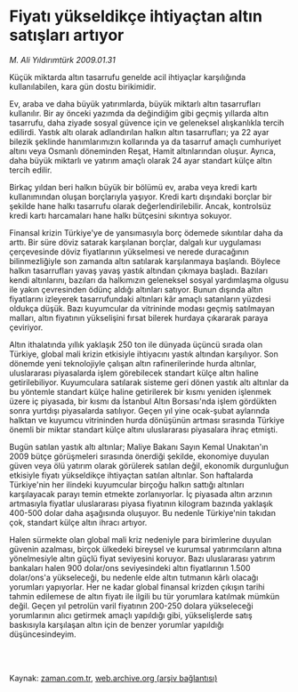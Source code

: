 # Fiyatı yükseldikçe ihtiyaçtan altın satışları artıyor

*M. Ali Yıldırımtürk 2009.01.31*

<td class="columnist-detail">
<p>Küçük miktarda altın tasarrufu genelde acil ihtiyaçlar karşılığında kullanılabilen, kara gün dostu birikimidir.</p>
<p>
<div id="haberMetinDiv">
<p> Ev, araba ve daha büyük yatırımlarda, büyük miktarlı altın tasarrufları kullanılır. Bir ay önceki yazımda da değindiğim gibi geçmiş yıllarda altın tasarrufu, daha ziyade sosyal güvence için ve geleneksel alışkanlıkla tercih edilirdi. Yastık altı olarak adlandırılan halkın altın tasarrufları; ya 22 ayar bilezik şeklinde hanımlarımızın kollarında ya da tasarruf amaçlı cumhuriyet altını veya Osmanlı döneminden Reşat, Hamit altınlarından oluşur. Ayrıca, daha büyük miktarlı ve yatırım amaçlı olarak 24 ayar standart külçe altın tercih edilir. 
<p> Birkaç yıldan beri halkın büyük bir bölümü ev, araba veya kredi kartı kullanımından oluşan borçlarıyla yaşıyor. Kredi kartı dışındaki borçlar bir şekilde hane halkı tasarrufu olarak değerlendirilebilir. Ancak, kontrolsüz kredi kartı harcamaları hane halkı bütçesini sıkıntıya sokuyor.
<p> Finansal krizin Türkiye'ye de yansımasıyla borç ödemede sıkıntılar daha da arttı. Bir süre döviz satarak karşılanan borçlar, dalgalı kur uygulaması çerçevesinde döviz fiyatlarının yükselmesi ve nerede duracağının bilinmezliğiyle son zamanda altın satılarak karşılanmaya başlandı. Böylece halkın tasarrufları yavaş yavaş yastık altından çıkmaya başladı. Bazıları kendi altınlarını, bazıları da halkımızın geleneksel sosyal yardımlaşma olgusu ile yakın çevresinden ödünç aldığı altınları satıyor. Bunun dışında altın fiyatlarını izleyerek tasarrufundaki altınları kâr amaçlı satanların yüzdesi oldukça düşük. Bazı kuyumcular da vitrininde modası geçmiş satılmayan malları, altın fiyatının yükselişini fırsat bilerek hurdaya çıkararak paraya çeviriyor.
<p> Altın ithalatında yıllık yaklaşık 250 ton ile dünyada üçüncü sırada olan Türkiye, global mali krizin etkisiyle ihtiyacını yastık altından karşılıyor. Son dönemde yeni teknolojiyle çalışan altın rafinerilerinde hurda altınlar, uluslararası piyasalarda işlem görebilecek standart külçe altın haline getirilebiliyor. Kuyumculara satılarak sisteme geri dönen yastık altı altınlar da bu yöntemle standart külçe haline getirilerek bir kısmı yeniden işlenmek üzere iç piyasada, bir kısmı da İstanbul Altın Borsası'nda işlem gördükten sonra yurtdışı piyasalarda satılıyor. Geçen yıl yine ocak-şubat aylarında halktan ve kuyumcu vitrininden hurda dönüşünün artması sırasında Türkiye önemli bir miktar standart külçe altını uluslararası piyasalara ihraç etmişti. 
<p> Bugün satılan yastık altı altınlar; Maliye Bakanı Sayın Kemal Unakıtan'ın 2009 bütçe görüşmeleri sırasında önerdiği şekilde, ekonomiye duyulan güven veya ölü yatırım olarak görülerek satılan değil, ekonomik durgunluğun etkisiyle fiyatı yükseldikçe ihtiyaçtan satılan altınlar. Son haftalarda Türkiye'nin her ilindeki kuyumcular birçoğu halkın sattığı altınları karşılayacak parayı temin etmekte zorlanıyorlar. İç piyasada altın arzının artmasıyla fiyatlar uluslararası piyasa fiyatının kilogram bazında yaklaşık 400-500 dolar daha aşağısında oluşuyor. Bu nedenle Türkiye'nin takıdan çok, standart külçe altın ihracı artıyor.
<p> Halen sürmekte olan global mali kriz nedeniyle para birimlerine duyulan güvenin azalması, birçok ülkedeki bireysel ve kurumsal yatırımcıların altına yönelmesiyle altın güçlü fiyat seviyesini koruyor. Bazı uluslararası yatırım bankaları halen 900 dolar/ons seviyesindeki altın fiyatlarının 1.500 dolar/ons'a yükseleceği, bu nedenle elde altın tutmanın kârlı olacağı yorumları yapıyorlar. Her ne kadar global finansal krizden çıkışın tarihi tahmin edilemese de altın fiyatı ile ilgili bu tür yorumlara katılmak mümkün değil. Geçen yıl petrolün varil fiyatının 200-250 dolara yükseleceği yorumlarının alıcı getirmek amaçlı yapıldığı gibi, yükselişlerde satış baskısıyla karşılaşan altın için de benzer yorumlar yapıldığı düşüncesindeyim.</p></p></p></p></p></p></div>
</p>


<p><br>
		 </br></p></td>

Kaynak: [zaman.com.tr](http://zaman.com.tr/yazar.do?yazino=810040), [web.archive.org (arşiv bağlantısı)](http://web.archive.org/web/20111013065518/http://www.zaman.com.tr:80/yazar.do?yazino=810040)
